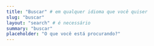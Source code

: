 ```yaml
---
title: "Buscar" # em qualquer idioma que você quiser
slug: "buscar" 
layout: "search" # é necessário
summary: "buscar"
placeholder: "O que você está procurando?" 
---
```

